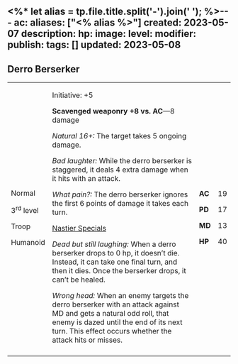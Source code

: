 <%* let alias = tp.file.title.split('-').join(' '); %>---
ac: 
aliases: ["<% alias %>"]
created: 2023-05-07
description: 
hp: 
image: 
level: 
modifier: 
publish: 
tags: []
updated: 2023-05-08
---

## Derro Berserker

<table>
<colgroup>
<col style="width: 16%" />
<col style="width: 72%" />
<col style="width: 5%" />
<col style="width: 5%" />
</colgroup>
<tbody>
<tr class="odd">
<td><p>Normal</p>
<p>3<sup>rd</sup> level</p>
<p>Troop</p>
<p>Humanoid</p></td>
<td><p>Initiative: +5</p>
<p><strong>Scavenged weaponry +8 vs. AC</strong>—8 damage</p>
<p><em>Natural 16+:</em> The target takes 5 ongoing damage.</p>
<p><em>Bad laughter:</em> While the derro berserker is staggered, it
deals 4 extra damage when it hits with an attack.</p>
<p><em>What pain?:</em> The derro berserker ignores the first 6 points
of damage it takes each turn.</p>
<p><u>Nastier Specials</u></p>
<p><em>Dead but still laughing:</em> When a derro berserker drops to 0
hp, it doesn’t die. Instead, it can take one final turn, and then it
dies. Once the berserker drops, it can’t be healed.</p>
<p><em>Wrong head:</em> When an enemy targets the derro berserker with
an attack against MD and gets a natural odd roll, that enemy is dazed
until the end of its next turn. This effect occurs whether the attack
hits or misses.</p></td>
<td><p><strong>AC</strong></p>
<p><strong>PD</strong></p>
<p><strong>MD</strong></p>
<p><strong>HP</strong></p></td>
<td><p>19</p>
<p>17</p>
<p>13</p>
<p>40</p></td>
</tr>
<tr class="even">
<td></td>
<td></td>
<td></td>
<td></td>
</tr>
</tbody>
</table>
